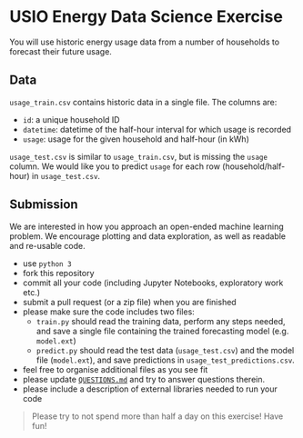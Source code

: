 # USIO Energy Data Science Exercise
You will use historic energy usage data from a number of households to forecast their future
usage.

## Data
`usage_train.csv` contains historic data in a single file.
The columns are:
- `id`: a unique household ID
- `datetime`: datetime of the half-hour interval for which usage is recorded
- `usage`: usage for the given household and half-hour (in kWh)

`usage_test.csv` is similar to `usage_train.csv`, but is missing the `usage` column.
We would like you to predict `usage` for each row (household/half-hour) in `usage_test.csv`.

## Submission
We are interested in how you approach an open-ended machine learning problem.
We encourage plotting and data exploration, as well as readable and re-usable code.

- use `python 3`
- fork this repository
- commit all your code (including Jupyter Notebooks, exploratory work etc.)
- submit a pull request (or a zip file) when you are finished
- please make sure the code includes two files:
  * `train.py` should read the training data, perform any steps needed,
    and save a single file containing the trained forecasting model (e.g. `model.ext`)
  * `predict.py` should read the test data (`usage_test.csv`) and the model file (`model.ext`),
    and save predictions in `usage_test_predictions.csv`.
- feel free to organise additional files as you see fit
- please update [`QUESTIONS.md`](QUESTIONS.md) and try to answer questions therein.
- please include a description of external libraries needed to run your code

> Please try to not spend more than half a day on this exercise! Have fun!
